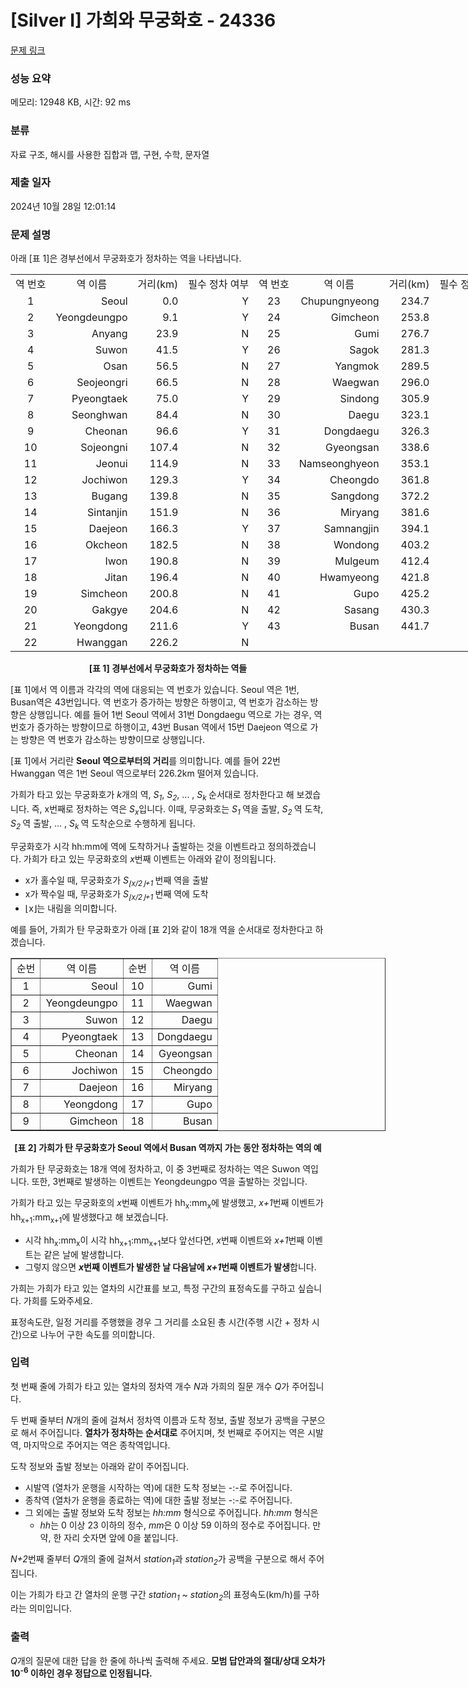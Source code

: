 # [Silver I] 가희와 무궁화호 - 24336 

[문제 링크](https://www.acmicpc.net/problem/24336) 

### 성능 요약

메모리: 12948 KB, 시간: 92 ms

### 분류

자료 구조, 해시를 사용한 집합과 맵, 구현, 수학, 문자열

### 제출 일자

2024년 10월 28일 12:01:14

### 문제 설명

<p>아래 [표 1]은 경부선에서 무궁화호가 정차하는 역을 나타냅니다.</p>

<table class="table table-bordered table-center-70" style="width: 800px;">
	<tbody>
		<tr>
			<td style="text-align: center;">역 번호</td>
			<td style="text-align: center;">역 이름</td>
			<td style="text-align: center;">거리(km)</td>
			<td style="text-align: center;">필수 정차 여부</td>
			<td style="text-align: center;">역 번호</td>
			<td style="text-align: center;">역 이름</td>
			<td style="text-align: center;">거리(km)</td>
			<td style="text-align: center;">필수 정차 여부</td>
		</tr>
		<tr>
			<td style="text-align: center;">1</td>
			<td style="text-align: right;">Seoul</td>
			<td style="text-align: right;">0.0</td>
			<td style="text-align: right;">Y</td>
			<td style="text-align: center;">23</td>
			<td style="text-align: right;">Chupungnyeong</td>
			<td style="text-align: right;">234.7</td>
			<td style="text-align: right;">N</td>
		</tr>
		<tr>
			<td style="text-align: center;">2</td>
			<td style="text-align: right;">Yeongdeungpo</td>
			<td style="text-align: right;">9.1</td>
			<td style="text-align: right;">Y</td>
			<td style="text-align: center;">24</td>
			<td style="text-align: right;">Gimcheon</td>
			<td style="text-align: right;">253.8</td>
			<td style="text-align: right;">Y</td>
		</tr>
		<tr>
			<td style="text-align: center;">3</td>
			<td style="text-align: right;">Anyang</td>
			<td style="text-align: right;">23.9</td>
			<td style="text-align: right;">N</td>
			<td style="text-align: center;">25</td>
			<td style="text-align: right;">Gumi</td>
			<td style="text-align: right;">276.7</td>
			<td style="text-align: right;">Y</td>
		</tr>
		<tr>
			<td style="text-align: center;">4</td>
			<td style="text-align: right;">Suwon</td>
			<td style="text-align: right;">41.5</td>
			<td style="text-align: right;">Y</td>
			<td style="text-align: center;">26</td>
			<td style="text-align: right;">Sagok</td>
			<td style="text-align: right;">281.3</td>
			<td style="text-align: right;">N</td>
		</tr>
		<tr>
			<td style="text-align: center;">5</td>
			<td style="text-align: right;">Osan</td>
			<td style="text-align: right;">56.5</td>
			<td style="text-align: right;">N</td>
			<td style="text-align: center;">27</td>
			<td style="text-align: right;">Yangmok</td>
			<td style="text-align: right;">289.5</td>
			<td style="text-align: right;">N</td>
		</tr>
		<tr>
			<td style="text-align: center;">6</td>
			<td style="text-align: right;">Seojeongri</td>
			<td style="text-align: right;">66.5</td>
			<td style="text-align: right;">N</td>
			<td style="text-align: center;">28</td>
			<td style="text-align: right;">Waegwan</td>
			<td style="text-align: right;">296.0</td>
			<td style="text-align: right;">Y</td>
		</tr>
		<tr>
			<td style="text-align: center;">7</td>
			<td style="text-align: right;">Pyeongtaek</td>
			<td style="text-align: right;">75.0</td>
			<td style="text-align: right;">Y</td>
			<td style="text-align: center;">29</td>
			<td style="text-align: right;">Sindong</td>
			<td style="text-align: right;">305.9</td>
			<td style="text-align: right;">N</td>
		</tr>
		<tr>
			<td style="text-align: center;">8</td>
			<td style="text-align: right;">Seonghwan</td>
			<td style="text-align: right;">84.4</td>
			<td style="text-align: right;">N</td>
			<td style="text-align: center;">30</td>
			<td style="text-align: right;">Daegu</td>
			<td style="text-align: right;">323.1</td>
			<td style="text-align: right;">Y</td>
		</tr>
		<tr>
			<td style="text-align: center;">9</td>
			<td style="text-align: right;">Cheonan</td>
			<td style="text-align: right;">96.6</td>
			<td style="text-align: right;">Y</td>
			<td style="text-align: center;">31</td>
			<td style="text-align: right;">Dongdaegu</td>
			<td style="text-align: right;">326.3</td>
			<td style="text-align: right;">Y</td>
		</tr>
		<tr>
			<td style="text-align: center;">10</td>
			<td style="text-align: right;">Sojeongni</td>
			<td style="text-align: right;">107.4</td>
			<td style="text-align: right;">N</td>
			<td style="text-align: center;">32</td>
			<td style="text-align: right;">Gyeongsan</td>
			<td style="text-align: right;">338.6</td>
			<td style="text-align: right;">N</td>
		</tr>
		<tr>
			<td style="text-align: center;">11</td>
			<td style="text-align: right;">Jeonui</td>
			<td style="text-align: right;">114.9</td>
			<td style="text-align: right;">N</td>
			<td style="text-align: center;">33</td>
			<td style="text-align: right;">Namseonghyeon</td>
			<td style="text-align: right;">353.1</td>
			<td style="text-align: right;">N</td>
		</tr>
		<tr>
			<td style="text-align: center;">12</td>
			<td style="text-align: right;">Jochiwon</td>
			<td style="text-align: right;">129.3</td>
			<td style="text-align: right;">Y</td>
			<td style="text-align: center;">34</td>
			<td style="text-align: right;">Cheongdo</td>
			<td style="text-align: right;">361.8</td>
			<td style="text-align: right;">N</td>
		</tr>
		<tr>
			<td style="text-align: center;">13</td>
			<td style="text-align: right;">Bugang</td>
			<td style="text-align: right;">139.8</td>
			<td style="text-align: right;">N</td>
			<td style="text-align: center;">35</td>
			<td style="text-align: right;">Sangdong</td>
			<td style="text-align: right;">372.2</td>
			<td style="text-align: right;">N</td>
		</tr>
		<tr>
			<td style="text-align: center;">14</td>
			<td style="text-align: right;">Sintanjin</td>
			<td style="text-align: right;">151.9</td>
			<td style="text-align: right;">N</td>
			<td style="text-align: center;">36</td>
			<td style="text-align: right;">Miryang</td>
			<td style="text-align: right;">381.6</td>
			<td style="text-align: right;">Y</td>
		</tr>
		<tr>
			<td style="text-align: center;">15</td>
			<td style="text-align: right;">Daejeon</td>
			<td style="text-align: right;">166.3</td>
			<td style="text-align: right;">Y</td>
			<td style="text-align: center;">37</td>
			<td style="text-align: right;">Samnangjin</td>
			<td style="text-align: right;">394.1</td>
			<td style="text-align: right;">N</td>
		</tr>
		<tr>
			<td style="text-align: center;">16</td>
			<td style="text-align: right;">Okcheon</td>
			<td style="text-align: right;">182.5</td>
			<td style="text-align: right;">N</td>
			<td style="text-align: center;">38</td>
			<td style="text-align: right;">Wondong</td>
			<td style="text-align: right;">403.2</td>
			<td style="text-align: right;">N</td>
		</tr>
		<tr>
			<td style="text-align: center;">17</td>
			<td style="text-align: right;">Iwon</td>
			<td style="text-align: right;">190.8</td>
			<td style="text-align: right;">N</td>
			<td style="text-align: center;">39</td>
			<td style="text-align: right;">Mulgeum</td>
			<td style="text-align: right;">412.4</td>
			<td style="text-align: right;">N</td>
		</tr>
		<tr>
			<td style="text-align: center;">18</td>
			<td style="text-align: right;">Jitan</td>
			<td style="text-align: right;">196.4</td>
			<td style="text-align: right;">N</td>
			<td style="text-align: center;">40</td>
			<td style="text-align: right;">Hwamyeong</td>
			<td style="text-align: right;">421.8</td>
			<td style="text-align: right;">N</td>
		</tr>
		<tr>
			<td style="text-align: center;">19</td>
			<td style="text-align: right;">Simcheon</td>
			<td style="text-align: right;">200.8</td>
			<td style="text-align: right;">N</td>
			<td style="text-align: center;">41</td>
			<td style="text-align: right;">Gupo</td>
			<td style="text-align: right;">425.2</td>
			<td style="text-align: right;">Y</td>
		</tr>
		<tr>
			<td style="text-align: center;">20</td>
			<td style="text-align: right;">Gakgye</td>
			<td style="text-align: right;">204.6</td>
			<td style="text-align: right;">N</td>
			<td style="text-align: center;">42</td>
			<td style="text-align: right;">Sasang</td>
			<td style="text-align: right;">430.3</td>
			<td style="text-align: right;">N</td>
		</tr>
		<tr>
			<td style="text-align: center;">21</td>
			<td style="text-align: right;">Yeongdong</td>
			<td style="text-align: right;">211.6</td>
			<td style="text-align: right;">Y</td>
			<td style="text-align: center;">43</td>
			<td style="text-align: right;">Busan</td>
			<td style="text-align: right;">441.7</td>
			<td style="text-align: right;">Y</td>
		</tr>
		<tr>
			<td style="text-align: center;">22</td>
			<td style="text-align: right;">Hwanggan</td>
			<td style="text-align: right;">226.2</td>
			<td style="text-align: right;">N</td>
			<td style="text-align: center;"> </td>
			<td style="text-align: right;"> </td>
			<td style="text-align: right;"> </td>
			<td style="text-align: right;"> </td>
		</tr>
	</tbody>
</table>

<p style="text-align: center;"><strong>[표 1] 경부선에서 무궁화호가 정차하는 역들</strong></p>

<p>[표 1]에서 역 이름과 각각의 역에 대응되는 역 번호가 있습니다. Seoul 역은 1번, Busan역은 43번입니다. 역 번호가 증가하는 방향은 하행이고, 역 번호가 감소하는 방향은 상행입니다. 예를 들어 1번 Seoul 역에서 31번 Dongdaegu 역으로 가는 경우, 역 번호가 증가하는 방향이므로 하행이고, 43번 Busan 역에서 15번 Daejeon 역으로 가는 방향은 역 번호가 감소하는 방향이므로 상행입니다.</p>

<p>[표 1]에서 거리란 <strong>Seoul<em> </em>역으로부터의 거리</strong>를 의미합니다. 예를 들어 22번 Hwanggan<em> </em>역은 1번 Seoul<em> </em>역으로부터 226.2km 떨어져 있습니다.</p>

<p>가희가 타고 있는 무궁화호가 <em>k</em>개의 역, <em>S<sub>1</sub></em>, <em>S<sub>2</sub></em>, ... , <em>S<sub>k </sub></em>순서대로 정차한다고 해 보겠습니다. 즉, x번째로 정차하는 역은 <em>S<sub>x</sub></em>입니다. 이때, 무궁화호는 <em>S<sub>1 </sub></em>역을 출발, <em>S<sub>2 </sub></em>역 도착, <em>S<sub>2 </sub></em>역 출발, ... , <em>S<sub>k </sub></em>역 도착순으로 수행하게 됩니다.</p>

<p>무궁화호가 시각 hh:mm에 역에 도착하거나 출발하는 것을 이벤트라고 정의하겠습니다. 가희가 타고 있는 무궁화호의 <em>x</em>번째 이벤트는 아래와 같이 정의됩니다.</p>

<ul>
	<li>x가 홀수일 때, 무궁화호가 <em>S<sub>⌊x/2⌋+1 </sub></em>번째 역을 출발</li>
	<li>x가 짝수일 때, 무궁화호가 <em>S<sub>⌊x/2⌋+1 </sub></em>번째 역에 도착</li>
	<li>⌊x⌋는 내림을 의미합니다.</li>
</ul>

<p>예를 들어, 가희가 탄 무궁화호가 아래 [표 2]와 같이 18개 역을 순서대로 정차한다고 하겠습니다.</p>

<table align="center" border="1" cellpadding="1" cellspacing="1" class="table table-bordered" style="width: 600px;">
	<tbody>
		<tr>
			<td style="text-align: center;">순번</td>
			<td style="text-align: center;">역 이름</td>
			<td style="text-align: center;">순번</td>
			<td style="text-align: center;">역 이름</td>
		</tr>
		<tr>
			<td style="text-align: center;">1</td>
			<td style="text-align: right;">Seoul</td>
			<td style="text-align: center;">10</td>
			<td style="text-align: right;">Gumi</td>
		</tr>
		<tr>
			<td style="text-align: center;">2</td>
			<td style="text-align: right;">Yeongdeungpo</td>
			<td style="text-align: center;">11</td>
			<td style="text-align: right;">Waegwan</td>
		</tr>
		<tr>
			<td style="text-align: center;">3</td>
			<td style="text-align: right;">Suwon</td>
			<td style="text-align: center;">12</td>
			<td style="text-align: right;">Daegu</td>
		</tr>
		<tr>
			<td style="text-align: center;">4</td>
			<td style="text-align: right;">Pyeongtaek</td>
			<td style="text-align: center;">13</td>
			<td style="text-align: right;">Dongdaegu</td>
		</tr>
		<tr>
			<td style="text-align: center;">5</td>
			<td style="text-align: right;">Cheonan</td>
			<td style="text-align: center;">14</td>
			<td style="text-align: right;">Gyeongsan</td>
		</tr>
		<tr>
			<td style="text-align: center;">6</td>
			<td style="text-align: right;">Jochiwon</td>
			<td style="text-align: center;">15</td>
			<td style="text-align: right;">Cheongdo</td>
		</tr>
		<tr>
			<td style="text-align: center;">7</td>
			<td style="text-align: right;">Daejeon</td>
			<td style="text-align: center;">16</td>
			<td style="text-align: right;">Miryang</td>
		</tr>
		<tr>
			<td style="text-align: center;">8</td>
			<td style="text-align: right;">Yeongdong</td>
			<td style="text-align: center;">17</td>
			<td style="text-align: right;">Gupo</td>
		</tr>
		<tr>
			<td style="text-align: center;">9</td>
			<td style="text-align: right;">Gimcheon</td>
			<td style="text-align: center;">18</td>
			<td style="text-align: right;">Busan</td>
		</tr>
	</tbody>
</table>

<p style="text-align: center;"><strong>[표 2] 가희가 탄 무궁화호가 Seoul 역에서 Busan 역까지 가는 동안 정차하는 역의 예</strong></p>

<p>가희가 탄 무궁화호는 18개 역에 정차하고, 이 중 3번째로 정차하는 역은 Suwon<em> </em>역입니다. 또한, 3번째로 발생하는 이벤트는 Yeongdeungpo<em> </em>역을 출발하는 것입니다.</p>

<p>가희가 타고 있는 무궁화호의 <em>x</em>번째 이벤트가 hh<sub>x</sub>:mm<sub>x</sub>에 발생했고, <em>x+1</em>번째 이벤트가 hh<sub>x+1</sub>:mm<sub>x+1</sub>에 발생했다고 해 보겠습니다.</p>

<ul>
	<li>시각<i> </i>hh<sub>x</sub>:mm<sub>x</sub>이 시각 hh<sub>x+1</sub>:mm<sub>x+1</sub>보다 앞선다면, <em>x</em>번째 이벤트와 <em>x+1</em>번째 이벤트는 같은 날에 발생합니다.</li>
	<li>그렇지 않으면 <strong><em>x</em>번째 이벤트가 발생한 날 다음날에 <em>x+1</em>번째 이벤트가 발생</strong>합니다.</li>
</ul>

<p>가희는 가희가 타고 있는 열차의 시간표를 보고, 특정 구간의 표정속도를 구하고 싶습니다. 가희를 도와주세요.</p>

<p>표정속도란, 일정 거리를 주행했을 경우 그 거리를 소요된 총 시간(주행 시간 + 정차 시간)으로 나누어 구한 속도를 의미합니다.</p>

### 입력 

 <p>첫 번째 줄에 가희가 타고 있는 열차의 정차역 개수 <em>N</em>과 가희의 질문 개수 <em>Q</em>가 주어집니다.</p>

<p>두 번째 줄부터 <em>N</em>개의 줄에 걸쳐서 정차역 이름과 도착 정보, 출발 정보가 공백을 구분으로 해서 주어집니다. <strong>열차가 정차하는 순서대로</strong> 주어지며, 첫 번째로 주어지는 역은 시발역, 마지막으로 주어지는 역은 종착역입니다.</p>

<p>도착 정보와 출발 정보는 아래와 같이 주어집니다.</p>

<ul>
	<li>시발역 (열차가 운행을 시작하는 역)에 대한 도착 정보는 -:-로 주어집니다.</li>
	<li>종착역 (열차가 운행을 종료하는 역)에 대한 출발 정보는 -:-로 주어집니다.</li>
	<li>그 외에는 출발 정보와 도착 정보는 <em>hh:mm</em> 형식으로 주어집니다. <em>hh:mm </em>형식은
	<ul>
		<li><em>hh</em>는 0 이상 23 이하의 정수, <em>mm</em>은 0 이상 59 이하의 정수로 주어집니다. 만약, 한 자리 숫자면 앞에 0을 붙입니다.</li>
	</ul>
	</li>
</ul>

<p><em>N+2</em>번째 줄부터 <em>Q</em>개의 줄에 걸쳐서 <em>station<sub>1</sub></em>과 <em>station<sub>2</sub></em>가 공백을 구분으로 해서 주어집니다.</p>

<p>이는 가희가 타고 간 열차의 운행 구간 <em>station<sub>1</sub></em> ~ <em>station<sub>2</sub></em>의 표정속도(km/h)를 구하라는 의미입니다.</p>

### 출력 

 <p><em>Q</em>개의 질문에 대한 답을 한 줄에 하나씩 출력해 주세요. <b>모범 답안과의 절대/상대 오차가 10<sup>-6</sup> 이하인 경우 정답으로 인정됩니다.</b></p>

